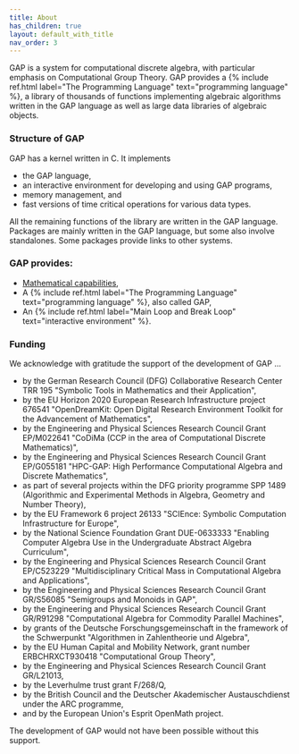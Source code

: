 ```yaml
---
title: About
has_children: true
layout: default_with_title
nav_order: 3
---
```

GAP is a system for computational discrete algebra, with particular
emphasis on Computational Group Theory.
GAP provides a {% include ref.html label="The Programming Language"
text="programming language" %}, a library of thousands of functions
implementing algebraic algorithms written in the GAP language as well as
large data libraries of
algebraic objects.

### Structure of GAP

GAP has a kernel written in C. It implements
- the GAP language,
- an interactive environment for developing and using GAP programs,
- memory management, and
- fast versions of time critical operations for various data types.

All the remaining functions of the library are written in the
GAP language. Packages are mainly written in the
GAP language, but some also involve standalones. Some
packages provide links to other systems.


### GAP provides:
- <a href="/capabilities/">Mathematical capabilities</a>,
- A {% include ref.html label="The Programming Language" text="programming language" %},
  also called GAP,
- An {% include ref.html label="Main Loop and Break Loop" text="interactive environment" %}.


<h3 id="funding">Funding</h3>
We acknowledge with gratitude the support of the development of
GAP ...

- by the German Research Council (DFG) Collaborative Research Center TRR 195
    "Symbolic Tools in Mathematics and their Application",
- by the EU Horizon 2020 European Research Infrastructure project
    676541 "OpenDreamKit: Open Digital Research Environment Toolkit
    for the Advancement of Mathematics",
- by the Engineering and Physical Sciences Research Council Grant
    EP/M022641 "CoDiMa (CCP in the area of Computational Discrete
    Mathematics)",
- by the Engineering and Physical Sciences Research Council Grant
    EP/G055181 "HPC-GAP: High Performance Computational Algebra
    and Discrete Mathematics",
- as part of several projects within the DFG priority programme SPP 1489
    (Algorithmic and Experimental Methods in Algebra, Geometry and Number Theory),
- by the EU Framework 6 project 26133 "SCIEnce: Symbolic Computation
    Infrastructure for Europe",
- by the National Science Foundation Grant DUE-0633333
    "Enabling Computer Algebra Use in the Undergraduate Abstract Algebra Curriculum",
- by the Engineering and Physical Sciences Research Council Grant
    EP/C523229 "Multidisciplinary Critical Mass in Computational
    Algebra and Applications",
- by the Engineering and Physical Sciences Research Council Grant
    GR/S56085 "Semigroups and Monoids in GAP",
- by the Engineering and Physical Sciences Research Council Grant
    GR/R91298 "Computational Algebra for Commodity Parallel Machines",
- by grants of the Deutsche Forschungsgemeinschaft in the framework of the
    Schwerpunkt "Algorithmen in Zahlentheorie und Algebra",
- by the EU Human Capital and Mobility Network, grant number
    ERBCHRXCT930418 "Computational Group Theory",
- by the Engineering and Physical Sciences Research Council Grant
    GR/L21013,
- by the Leverhulme trust grant F/268/Q,
- by the British Council and the Deutscher Akademischer Austauschdienst
    under the ARC programme,
- and by the European Union's Esprit OpenMath project.


The development of GAP would not have been possible
without this support.
